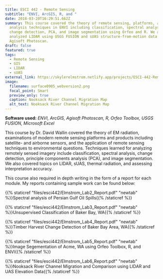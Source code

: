 ```yaml
---
title: ESCI 442 - Remote Sensing
subtitle: "ENVI, ArcGIS, R, and "
date: 2018-03-20T16:29:51.662Z
summary: This course covered the theory of remote sensing, platforms, and image
  analysis techniques in ENVI including classification, spectral analysis,
  change detection, PCA, and image segmentation using Orfeo and R. We also
  analyzed LIDAR using USGS FUSION and sUAS structure-from-motion data from
  Agisoft Photoscan.
draft: false
featured: true
tags:
  - Remote Sensing
  - GIS
  - LIDAR
  - sUAS
external_link: https://skylerelmstrom.netlify.app/projects/ESCI-442-Remote-Sensing
image:
  filename: surface0905_webversion2.png
  focal_point: Smart
  preview_only: true
  caption: Nooksack River Channel Migration Map
  alt_text: Nooksack River Channel Migration Map
---
```

**Software used:** *ENVI, ArcGIS, Agisoft Photoscan, R, Orfeo Toolbox, USGS FUSION, Microsoft Excel*

This course by Dr. David Wallin covered the theory of EM radiation, examinations of modern remote sensing platforms and products including satellite- and airborne sensors, and the application of remote sensing techniques to environmental questions. Techniques learned for analyzing remotely sensed imagery include classification, spectral analysis, change detection, principle components analysis (PCA), and image segmentation. We also covered topics on LIDAR, sUAS, thermal radiation, and assessing interpretation accuracy.

This course also required in depth writing in the form of a report for each module. My reports containing sample work can be found below:

{{% staticref "files/esci442/Elmstrom_Lab2_Report.pdf" "newtab" %}}Spectral analysis of Persian Gulf Oil Spills{{% /staticref %}}

{{% staticref "files/esci442/Elmstrom_Lab3_Report.pdf" "newtab" %}}Unsupervised Classification of Baker Bay, WA{{% /staticref %}}

{{% staticref "files/esci442/Elmstrom_Lab4_Report.pdf" "newtab" %}}Timber Harvest Change Detection of Baker Bay Area, WA{{% /staticref %}}

{{% staticref "files/esci442/Elmstrom_Lab5_Report.pdf" "newtab" %}}Image Segementation of Acme, WA using Orfeo Toolbox, R, and ENVI{{% /staticref %}}

{{% staticref "files/esci442/Elmstrom_Lab6_Report.pdf" "newtab" %}}Nooksack River Channel Migration and Comparison using LIDAR and UAS Elevation Data{{% /staticref %}}